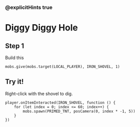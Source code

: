 ### @explicitHints true

# Diggy Diggy Hole

## Step 1

Build this

```blocks
mobs.give(mobs.target(LOCAL_PLAYER), IRON_SHOVEL, 1)
```

## Try it!

Right-click with the shovel to dig.

```template
player.onItemInteracted(IRON_SHOVEL, function () {
    for (let index = 0; index <= 60; index++) {
        mobs.spawn(PRIMED_TNT, posCamera(0, index * -1, 5))
    }
})
```